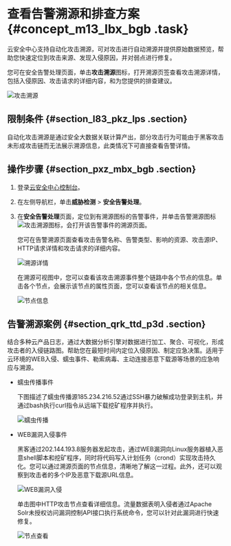 # 查看告警溯源和排查方案 {#concept_m13_lbx_bgb .task}

云安全中心支持自动化攻击溯源，可对攻击进行自动溯源并提供原始数据预览，帮助您快速定位到攻击来源、发现入侵原因，并对弱点进行修复。

您可在安全告警处理页面，单击**攻击溯源**图标，打开溯源页签查看攻击溯源详情，包括入侵原因、攻击请求的详细内容，和为您提供的排查建议。

![攻击溯源](http://static-aliyun-doc.oss-cn-hangzhou.aliyuncs.com/assets/img/78657/156878913951010_zh-CN.png)

## 限制条件 {#section_l83_pkz_lps .section}

自动化攻击溯源是通过安全大数据关联计算产出，部分攻击行为可能由于黑客攻击未形成攻击链而无法展示溯源信息，此类情况下可直接查看告警详情。

## 操作步骤 {#section_pxz_mbx_bgb .section}

1.  登录[云安全中心控制台](https://yundun.console.aliyun.com/?p=sas)。
2.  在左侧导航栏，单击**威胁检测** \> **安全告警处理**。
3.  在**安全告警处理**页面，定位到有溯源图标的告警事件，并单击告警溯源图标![攻击溯源图标](http://static-aliyun-doc.oss-cn-hangzhou.aliyuncs.com/assets/img/78657/156878913948510_zh-CN.png)，会打开该告警事件的溯源页面。 

    您可在告警溯源页面查看攻击告警名称、告警类型、影响的资源、攻击源IP、HTTP请求详情和攻击请求的详细内容。

    ![溯源详情](http://static-aliyun-doc.oss-cn-hangzhou.aliyuncs.com/assets/img/78657/156878913951012_zh-CN.png)

    在溯源可视图中，您可以查看该攻击溯源事件整个链路中各个节点的信息。单击各个节点，会展示该节点的属性页面，您可以查看该节点的相关信息。

    ![节点信息](http://static-aliyun-doc.oss-cn-hangzhou.aliyuncs.com/assets/img/78657/156878913951013_zh-CN.png)


## 告警溯源案例 {#section_qrk_ttd_p3d .section}

结合多种云产品日志，通过大数据分析引擎对数据进行加工、聚合、可视化，形成攻击者的入侵链路图。帮助您在最短时间内定位入侵原因、制定应急决策。适用于云环境的WEB入侵、蠕虫事件、勒索病毒、主动连接恶意下载源等场景的应急响应与溯源。

-   蠕虫传播事件

    下图描述了蠕虫传播源185.234.216.52通过SSH暴力破解成功登录到主机，并通过bash执行curl指令从远端下载挖矿程序并执行。

    ![蠕虫传播](http://static-aliyun-doc.oss-cn-hangzhou.aliyuncs.com/assets/img/78657/156878913945771_zh-CN.png)

-   WEB漏洞入侵事件

    黑客通过202.144.193.8服务器发起攻击，通过WEB漏洞向Linux服务器植入恶意shell脚本和挖矿程序，同时将代码写入计划任务（crond）实现攻击持久化。您可以通过溯源页面的节点信息，清晰地了解这一过程。此外，还可以观察到攻击者的多个IP及恶意下载源URL信息。

    ![WEB漏洞入侵](http://static-aliyun-doc.oss-cn-hangzhou.aliyuncs.com/assets/img/78657/156878914045773_zh-CN.png)

    单击图中HTTP攻击节点查看详细信息。流量数据表明入侵者通过Apache Solr未授权访问漏洞控制API接口执行系统命令，您可以针对此漏洞进行快速修复。

    ![节点查看](http://static-aliyun-doc.oss-cn-hangzhou.aliyuncs.com/assets/img/78657/156878914045774_zh-CN.png)


